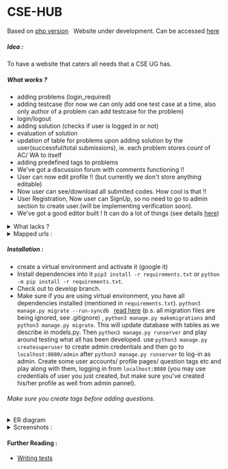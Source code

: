 # CSE-HUB

Based on [php version](https://github.com/harshraj22/contest) &nbsp; Website under development. Can be accessed [here](https://harshraj22.pythonanywhere.com/)

##### Idea :
To have a website that caters all needs that a CSE UG has.

##### What works ?

* adding problems (login_required)
* adding testcase (for now we can only add one test case at a time, also only author of a problem can add testcase for the problem)
* login/logout
* adding solution (checks if user is logged in or not)
* evaluation of solution
* updation of table for problems upon adding solution by the user(successful/total submissions), ie. each problem stores count of AC/ WA to itself
* adding predefined tags to problems
* We've got a discussion forum with comments functioning !!
* User can now edit profile !! (but currently we don't store anything editable)
* Now user can see/download all submited codes. How cool is that !!
* User Registration, Now user can SignUp, so no need to go to admin section to create user.(will be implementing verification soon).
* We've got a good editor built ! It can do a lot of things (see details [here](https://github.com/harshraj22/CSE_HUB/pull/57))

<details>
<summary> What lacks ? </summary>

* Only mode of submission is through file upload
* No work is done for creating a contest
* frontend for various pages
* Editing of: problem/ added testcase
</details>

<details>
<summary> Mapped urls :</summary>

* ```admin/```
* ```''```
* ```profile/<username>```
* ```profile/<username>/edit```
* ```problems/add```
* ```problems/display/<int:problem_id>```
* ```problems/add/testcase```
* ```problems/submit/<int:problem_id>```
* ```submit/<int:id>/```
* ```submissions/<str:username>/```
* ```submissions/<str:username>/view/<int:id>/```
* ```submissions/download/<int:id>/```
* ```problems```
* ```login```
* ```logout```
* ```forum```
* ```forum/post/<int:post_id>/```
* ```editor/```
</details>

##### Installation :

* create a virtual environment and activate it (google it)
* Install dependencies into it ```pip3 install -r requirements.txt``` or ```python -m pip install -r requirements.txt```.
* Check out to develop branch.
* Make sure if you are using virtual environment, you have all dependencies installed (mentioned in ```requirements.txt```). ```python3 manage.py migrate --run-syncdb ``` [read here](https://stackoverflow.com/a/37799885/10127204) (p.s. all migration files are being ignored, see .gitignore) , ```python3 manage.py makemigrations``` and ```python3 manage.py migrate```. This will update database with tables as we describe in models.py. Then ```python3 manage.py runserver``` and play around testing what all has been developed.
use ```python3 manage.py createsuperuser``` to create admin credentials and then go to ```localhost:8080/admin``` after ```python3 manage.py runserver``` to log-in as admin. Create some user accounts/ profile pages/ question tags etc and play along with them, logging in from ```localhost:8080``` (you may use credentials of user you just created, but make sure you've created his/her profile as well from admin pannel).
###### Make sure you create tags before adding questions.

<details>
  <summary> ER diagram </summary>
  <img src="https://user-images.githubusercontent.com/46635452/99381606-56988e80-28f1-11eb-9f04-16f83ba68df0.png" alt="Entity Relationship Diagram"></img>

</details>


<details>
  <summary> Screenshots : </summary>
    <img src="https://user-images.githubusercontent.com/46635452/78997198-b2cd5000-7b63-11ea-9a2a-6942958f3ed8.png" alt="user profile"></img>
    <img src="https://user-images.githubusercontent.com/46635452/78997236-ca0c3d80-7b63-11ea-835d-ecfcd8d53fd5.png" alt="proble statement"></img>
    <img src="https://user-images.githubusercontent.com/46635452/78996997-6bdf5a80-7b63-11ea-972f-25a303eeaf90.png" alt="submission code"></img>
    <img src="https://user-images.githubusercontent.com/46635452/78996675-b3b1b200-7b62-11ea-8032-68bd97240ef6.png" alt="new post"></img>
    <img src="https://user-images.githubusercontent.com/46635452/78400079-ae5ce080-7613-11ea-8394-f35e26adb7b1.png" alt="code editor"></img>

</details>

#### Further Reading :
* [Writing tests](https://developer.mozilla.org/en-US/docs/Learn/Server-side/Django/Testing)
